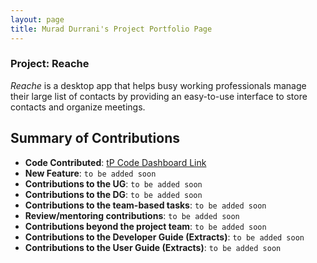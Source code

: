 ```yaml
---
layout: page
title: Murad Durrani's Project Portfolio Page
---
```


### Project: Reache

_Reache_ is a desktop app that helps busy working professionals manage their large list
of contacts by providing an easy-to-use interface to store contacts and organize
meetings.

## Summary of Contributions

* **Code Contributed**: [tP Code Dashboard Link](https://nus-cs2103-ay2122s2.github.io/tp-dashboard/?search=&sort=groupTitle&sortWithin=title&timeframe=commit&mergegroup=&groupSelect=groupByRepos&breakdown=true&checkedFileTypes=docs~functional-code~test-code~other&since=2022-02-18&tabOpen=true&tabType=authorship&zFR=false&tabAuthor=muraddurrani&tabRepo=AY2122S2-CS2103T-W12-4%2Ftp%5Bmaster%5D&authorshipIsMergeGroup=false&authorshipFileTypes=docs~functional-code~test-code&authorshipIsBinaryFileTypeChecked=false)
* **New Feature**: `to be added soon`
* **Contributions to the UG**: `to be added soon`
* **Contributions to the DG**: `to be added soon`
* **Contributions to the team-based tasks**: `to be added soon`
* **Review/mentoring contributions**: `to be added soon`
* **Contributions beyond the project team**: `to be added soon`
* **Contributions to the Developer Guide (Extracts)**: `to be added soon`
* **Contributions to the User Guide (Extracts)**: `to be added soon` 
